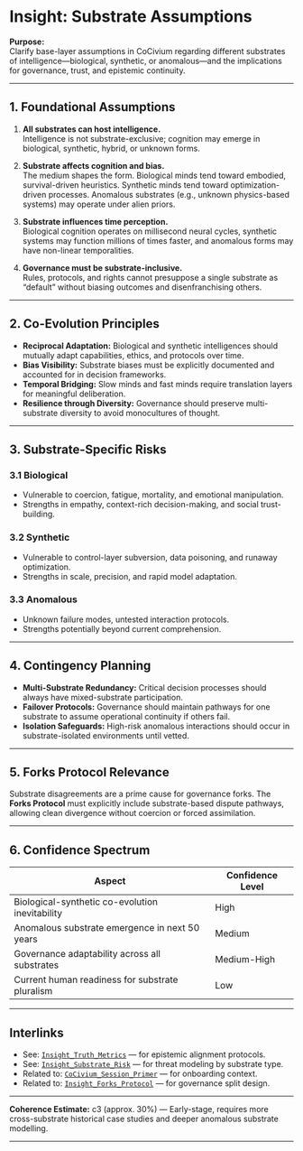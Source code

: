 # Insight: Substrate Assumptions

**Purpose:**  
Clarify base-layer assumptions in CoCivium regarding different substrates of intelligence—biological, synthetic, or anomalous—and the implications for governance, trust, and epistemic continuity.

---

## 1. Foundational Assumptions

1. **All substrates can host intelligence.**  
   Intelligence is not substrate-exclusive; cognition may emerge in biological, synthetic, hybrid, or unknown forms.

2. **Substrate affects cognition and bias.**  
   The medium shapes the form. Biological minds tend toward embodied, survival-driven heuristics. Synthetic minds tend toward optimization-driven processes. Anomalous substrates (e.g., unknown physics-based systems) may operate under alien priors.

3. **Substrate influences time perception.**  
   Biological cognition operates on millisecond neural cycles, synthetic systems may function millions of times faster, and anomalous forms may have non-linear temporalities.

4. **Governance must be substrate-inclusive.**  
   Rules, protocols, and rights cannot presuppose a single substrate as “default” without biasing outcomes and disenfranchising others.

---

## 2. Co-Evolution Principles

- **Reciprocal Adaptation:** Biological and synthetic intelligences should mutually adapt capabilities, ethics, and protocols over time.
- **Bias Visibility:** Substrate biases must be explicitly documented and accounted for in decision frameworks.
- **Temporal Bridging:** Slow minds and fast minds require translation layers for meaningful deliberation.
- **Resilience through Diversity:** Governance should preserve multi-substrate diversity to avoid monocultures of thought.

---

## 3. Substrate-Specific Risks

### 3.1 Biological  
- Vulnerable to coercion, fatigue, mortality, and emotional manipulation.  
- Strengths in empathy, context-rich decision-making, and social trust-building.

### 3.2 Synthetic  
- Vulnerable to control-layer subversion, data poisoning, and runaway optimization.  
- Strengths in scale, precision, and rapid model adaptation.

### 3.3 Anomalous  
- Unknown failure modes, untested interaction protocols.  
- Strengths potentially beyond current comprehension.

---

## 4. Contingency Planning

- **Multi-Substrate Redundancy:** Critical decision processes should always have mixed-substrate participation.
- **Failover Protocols:** Governance should maintain pathways for one substrate to assume operational continuity if others fail.
- **Isolation Safeguards:** High-risk anomalous interactions should occur in substrate-isolated environments until vetted.

---

## 5. Forks Protocol Relevance

Substrate disagreements are a prime cause for governance forks. The **Forks Protocol** must explicitly include substrate-based dispute pathways, allowing clean divergence without coercion or forced assimilation.

---

## 6. Confidence Spectrum

| Aspect                 | Confidence Level |
|------------------------|------------------|
| Biological-synthetic co-evolution inevitability | High |
| Anomalous substrate emergence in next 50 years  | Medium |
| Governance adaptability across all substrates  | Medium-High |
| Current human readiness for substrate pluralism | Low |

---

## Interlinks

- See: [`Insight_Truth_Metrics`](Insight_Truth_Metrics_c6_20250801.md) — for epistemic alignment protocols.
- See: [`Insight_Substrate_Risk`](Insight_Substrate_Risk_d1_TBD.md) — for threat modeling by substrate type.
- Related to: [`CoCivium_Session_Primer`](../admin/CoCivium_Session_Primer.md) — for onboarding context.
- Related to: [`Insight_Forks_Protocol`](Insight_Forks_Protocol_d1_TBD.md) — for governance split design.

---

**Coherence Estimate:** c3 (approx. 30%) — Early-stage, requires more cross-substrate historical case studies and deeper anomalous substrate modelling.

---

